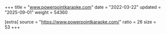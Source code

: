 +++
title = "www.powerpointkaraoke.com"
date = "2022-03-22"
updated = "2025-09-01"
weight = 54360

[extra]
source = "https://www.powerpointkaraoke.com/"
ratio = 26
size = 53
+++
